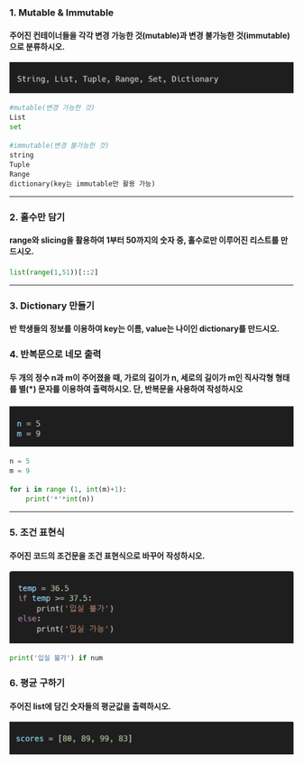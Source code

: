 ### 1. Mutable & Immutable 

#### 주어진 컨테이너들을 각각 변경 가능한 것(mutable)과 변경 불가능한 것(immutable)으로 분류하시오.

![image-20220118103922232](homework.assets/image-20220118103922232.png)

``` python
#mutable(변경 가능한 것)
List
set

#immutable(변경 불가능한 것)
string
Tuple
Range
dictionary(key는 immutable만 활용 가능)

```

----



### 2. 홀수만 담기

#### range와 slicing을 활용하여 1부터 50까지의 숫자 중, 홀수로만 이루어진 리스트를 만드시오.

``` python
list(range(1,51))[::2]
```

----



### 3. Dictionary 만들기

#### 반 학생들의 정보를 이용하여 key는 이름, value는 나이인 dictionary를 만드시오.









### 4. 반복문으로 네모 출력

####  두 개의 정수 n과 m이 주어졌을 때, 가로의 길이가 n, 세로의 길이가 m인 직사각형 형태를 별(*) 문자를 이용하여 출력하시오. 단, 반복문을 사용하여 작성하시오

![image-20220118104021140](homework.assets/image-20220118104021140.png)

``` python
n = 5
m = 9

for i in range (1, int(m)+1):
    print('*'*int(n))
```

----



### 5. 조건 표현식

#### 주어진 코드의 조건문을 조건 표현식으로 바꾸어 작성하시오.

![image-20220118104037991](homework.assets/image-20220118104037991.png)

``` python
print('입실 불가') if num 
```







### 6. 평균 구하기

####  주어진 list에 담긴 숫자들의 평균값을 출력하시오.

![image-20220118104051564](homework.assets/image-20220118104051564.png)